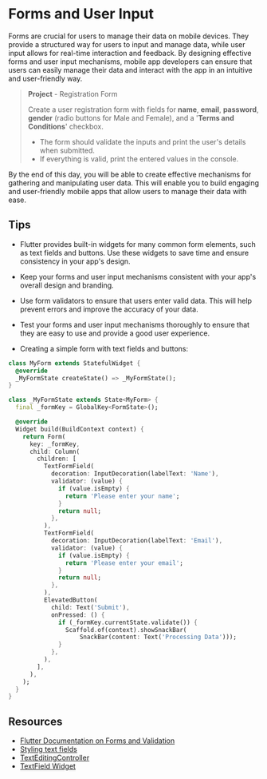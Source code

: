 # Forms and User Input

Forms are crucial for users to manage their data on mobile devices. They provide a structured way for users to input and manage data, while user input allows for real-time interaction and feedback. By designing effective forms and user input mechanisms, mobile app developers can ensure that users can easily manage their data and interact with the app in an intuitive and user-friendly way.

> **Project** - Registration Form
>
> Create a user registration form with fields for **name**, **email**, **password**, **gender** (radio buttons for Male and Female), and a '**Terms and Conditions**' checkbox.
> 
> - The form should validate the inputs and print the user's details when submitted.
> - If everything is valid, print the entered values in the console.

By the end of this day, you will be able to create effective mechanisms for gathering and manipulating user data. This will enable you to build engaging and user-friendly mobile apps that allow users to manage their data with ease.

## Tips

- Flutter provides built-in widgets for many common form elements, such as text fields and buttons. Use these widgets to save time and ensure consistency in your app's design.
- Keep your forms and user input mechanisms consistent with your app's overall design and branding.
- Use form validators to ensure that users enter valid data. This will help prevent errors and improve the accuracy of your data.
- Test your forms and user input mechanisms thoroughly to ensure that they are easy to use and provide a good user experience.

- Creating a simple form with text fields and buttons:

```dart
class MyForm extends StatefulWidget {
  @override
  _MyFormState createState() => _MyFormState();
}

class _MyFormState extends State<MyForm> {
  final _formKey = GlobalKey<FormState>();

  @override
  Widget build(BuildContext context) {
    return Form(
      key: _formKey,
      child: Column(
        children: [
          TextFormField(
            decoration: InputDecoration(labelText: 'Name'),
            validator: (value) {
              if (value.isEmpty) {
                return 'Please enter your name';
              }
              return null;
            },
          ),
          TextFormField(
            decoration: InputDecoration(labelText: 'Email'),
            validator: (value) {
              if (value.isEmpty) {
                return 'Please enter your email';
              }
              return null;
            },
          ),
          ElevatedButton(
            child: Text('Submit'),
            onPressed: () {
              if (_formKey.currentState.validate()) {
                Scaffold.of(context).showSnackBar(
                    SnackBar(content: Text('Processing Data')));
              }
            },
          ),
        ],
      ),
    );
  }
}
```


## Resources

- [Flutter Documentation on Forms and Validation](https://docs.flutter.dev/cookbook/forms/validation)
- [Styling text fields](https://docs.flutter.dev/cookbook/forms/text-input)
- [TextEditingController](https://api.flutter.dev/flutter/widgets/TextEditingController-class.html)
- [TextField Widget](https://api.flutter.dev/flutter/material/TextField-class.html)
